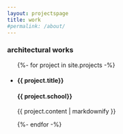 ```yaml
---
layout: projectspage
title: work
#permalink: /about/
---
```

<h3>architectural works</h3>
<ul>
  {%- for project in site.projects -%}
    <li>
      <h4>{{ project.title}}</h4>
      <h4>{{ project.school}}</h4>
      <p>{{ project.content | markdownify }}</p>
    </li>
  {%- endfor -%}
</ul>